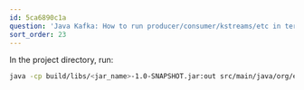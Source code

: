 ```yaml
---
id: 5ca6890c1a
question: 'Java Kafka: How to run producer/consumer/kstreams/etc in terminal'
sort_order: 23
---
```


In the project directory, run:

```bash
java -cp build/libs/<jar_name>-1.0-SNAPSHOT.jar:out src/main/java/org/example/JsonProducer.java
```